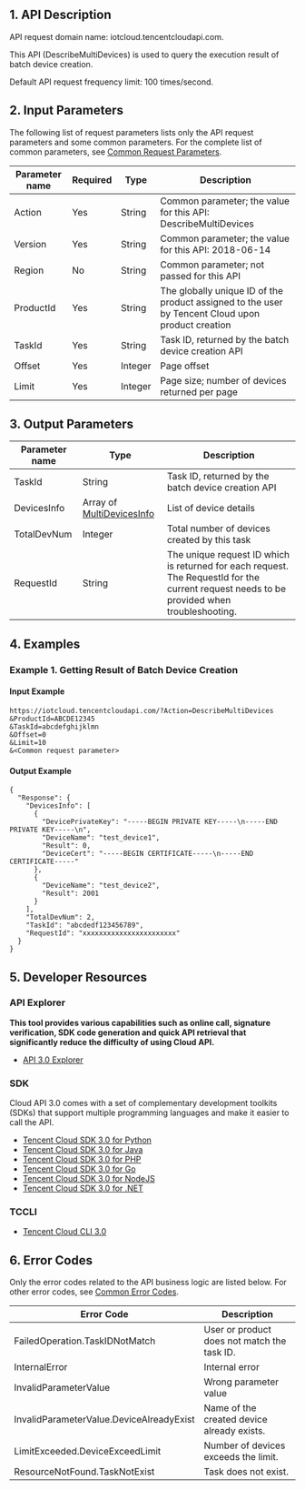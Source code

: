 ## 1. API Description

API request domain name: iotcloud.tencentcloudapi.com.

This API (DescribeMultiDevices) is used to query the execution result of batch device creation.

Default API request frequency limit: 100 times/second.

## 2. Input Parameters

The following list of request parameters lists only the API request parameters and some common parameters. For the complete list of common parameters, see [Common Request Parameters](/document/api/634/19472).

| Parameter name | Required | Type | Description |
|---------|---------|---------|---------|
| Action | Yes | String | Common parameter; the value for this API: DescribeMultiDevices |
| Version | Yes | String | Common parameter; the value for this API: 2018-06-14 |
| Region | No | String | Common parameter; not passed for this API |
| ProductId | Yes | String | The globally unique ID of the product assigned to the user by Tencent Cloud upon product creation |
| TaskId | Yes | String | Task ID, returned by the batch device creation API |
| Offset | Yes | Integer | Page offset |
| Limit | Yes | Integer | Page size; number of devices returned per page |

## 3. Output Parameters

| Parameter name | Type | Description |
|---------|---------|---------|
| TaskId | String | Task ID, returned by the batch device creation API |
| DevicesInfo | Array of [MultiDevicesInfo](/document/api/634/19497#MultiDevicesInfo) | List of device details |
| TotalDevNum | Integer | Total number of devices created by this task |
| RequestId | String | The unique request ID which is returned for each request. The RequestId for the current request needs to be provided when troubleshooting. |

## 4. Examples

### Example 1. Getting Result of Batch Device Creation

#### Input Example

```
https://iotcloud.tencentcloudapi.com/?Action=DescribeMultiDevices
&ProductId=ABCDE12345
&TaskId=abcdefghijklmn
&Offset=0
&Limit=10
&<Common request parameter>
```

#### Output Example

```
{
  "Response": {
    "DevicesInfo": [
      {
        "DevicePrivateKey": "-----BEGIN PRIVATE KEY-----\n-----END PRIVATE KEY-----\n",
        "DeviceName": "test_device1",
        "Result": 0,
        "DeviceCert": "-----BEGIN CERTIFICATE-----\n-----END CERTIFICATE-----"
      },
      {
        "DeviceName": "test_device2",
        "Result": 2001
      }
    ],
    "TotalDevNum": 2,
    "TaskId": "abcdedf123456789",
    "RequestId": "xxxxxxxxxxxxxxxxxxxxxxx"
  }
}
```


## 5. Developer Resources

### API Explorer

**This tool provides various capabilities such as online call, signature verification, SDK code generation and quick API retrieval that significantly reduce the difficulty of using Cloud API.**

* [API 3.0 Explorer](https://console.cloud.tencent.com/api/explorer?Product=iotcloud&Version=2018-06-14&Action=DescribeMultiDevices)

### SDK

Cloud API 3.0 comes with a set of complementary development toolkits (SDKs) that support multiple programming languages and make it easier to call the API.

* [Tencent Cloud SDK 3.0 for Python](https://github.com/TencentCloud/tencentcloud-sdk-python)
* [Tencent Cloud SDK 3.0 for Java](https://github.com/TencentCloud/tencentcloud-sdk-java)
* [Tencent Cloud SDK 3.0 for PHP](https://github.com/TencentCloud/tencentcloud-sdk-php)
* [Tencent Cloud SDK 3.0 for Go](https://github.com/TencentCloud/tencentcloud-sdk-go)
* [Tencent Cloud SDK 3.0 for NodeJS](https://github.com/TencentCloud/tencentcloud-sdk-nodejs)
* [Tencent Cloud SDK 3.0 for .NET](https://github.com/TencentCloud/tencentcloud-sdk-dotnet)

### TCCLI

* [Tencent Cloud CLI 3.0](https://cloud.tencent.com/document/product/440/6176)

## 6. Error Codes

Only the error codes related to the API business logic are listed below. For other error codes, see [Common Error Codes](/document/api/634/19474#.E5.85.AC.E5.85.B1.E9.94.99.E8.AF.AF.E7.A0.81).

| Error Code | Description |
|---------|---------|
| FailedOperation.TaskIDNotMatch | User or product does not match the task ID. |
| InternalError | Internal error |
| InvalidParameterValue | Wrong parameter value |
| InvalidParameterValue.DeviceAlreadyExist | Name of the created device already exists. |
| LimitExceeded.DeviceExceedLimit | Number of devices exceeds the limit. |
| ResourceNotFound.TaskNotExist | Task does not exist. |
